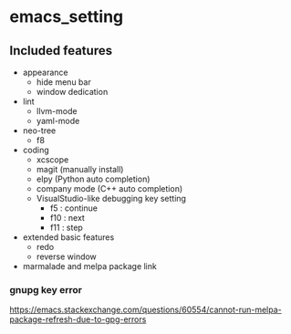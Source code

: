 # emacs_setting
## Included features
- appearance
  - hide menu bar
  - window dedication
- lint
  - llvm-mode
  - yaml-mode
- neo-tree
  - f8
- coding
  - xcscope
  - magit (manually install)
  - elpy (Python auto completion)
  - company mode (C++ auto completion)
  - VisualStudio-like debugging key setting
    - f5 : continue
    - f10 : next
    - f11 : step
- extended basic features
  - redo
  - reverse window
- marmalade and melpa package link

### gnupg key error
https://emacs.stackexchange.com/questions/60554/cannot-run-melpa-package-refresh-due-to-gpg-errors
